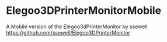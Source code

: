 # Elegoo3DPrinterMonitorMobile
A Mobile version of the Elegoo3dPrinterMonitor by ssewell
https://github.com/ssewell/Elegoo3DPrinterMonitor
